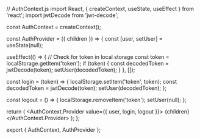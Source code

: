 // AuthContext.js
import React, { createContext, useState, useEffect } from 'react';
import jwtDecode from 'jwt-decode';

const AuthContext = createContext();

const AuthProvider = ({ children }) => {
  const [user, setUser] = useState(null);

  useEffect(() => {
    // Check for token in local storage
    const token = localStorage.getItem('token');
    if (token) {
      const decodedToken = jwtDecode(token);
      setUser(decodedToken);
    }
  }, []);

  const login = (token) => {
    localStorage.setItem('token', token);
    const decodedToken = jwtDecode(token);
    setUser(decodedToken);
  };

  const logout = () => {
    localStorage.removeItem('token');
    setUser(null);
  };

  return (
    <AuthContext.Provider value={{ user, login, logout }}>
      {children}
    </AuthContext.Provider>
  );
};

export { AuthContext, AuthProvider };

